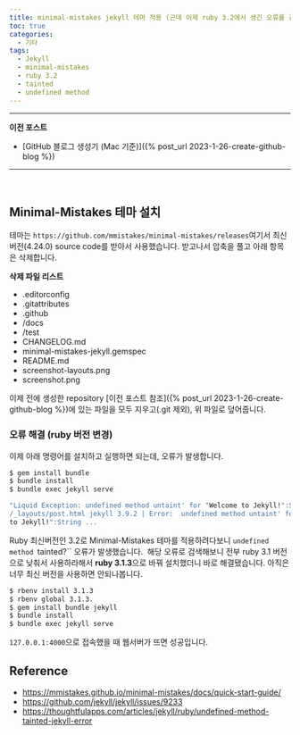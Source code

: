 ```yaml
---
title: minimal-mistakes jekyll 테마 적용 (근데 이제 ruby 3.2에서 생긴 오류를 곁들인)
toc: true
categories:
  - 기타
tags:
  - Jekyll
  - minimal-mistakes
  - ruby 3.2
  - tainted
  - undefined method
---
```


---

**이전 포스트**
- [GitHub 블로그 생성기 (Mac 기준)]({% post_url 2023-1-26-create-github-blog %})

---

<br>

## Minimal-Mistakes 테마 설치
테마는 `https://github.com/mmistakes/minimal-mistakes/releases`여기서 최신 버전(4.24.0) source code를 받아서 사용했습니다. 받고나서 압축을 풀고 아래 항목은 삭제합니다.

**삭제 파일 리스트**
- .editorconfig
- .gitattributes
- .github
- /docs
- /test
- CHANGELOG.md
- minimal-mistakes-jekyll.gemspec
- README.md
- screenshot-layouts.png
- screenshot.png

이제 전에 생성한 repository [이전 포스트 참조]({% post_url 2023-1-26-create-github-blog %})에 있는 파일을 모두 지우고(.git 제외), 위 파일로 덮어줍니다.

### 오류 해결 (ruby 버전 변경)
이제 아래 명령어를 설치하고 실행하면 되는데, 오류가 발생합니다.
```bash
$ gem install bundle
$ bundle install
$ bundle exec jekyll serve
```

```bash
"Liquid Exception: undefined method untaint' for "Welcome to Jekyll!":String in 
/_layouts/post.html jekyll 3.9.2 | Error:  undefined method untaint' for "Welcome 
to Jekyll!":String ...
```

Ruby 최신버전인 3.2로 Minimal-Mistakes 테마를 적용하려다보니 `undefined method `tainted?`` 오류가 발생했습니다. 
해당 오류로 검색해보니 전부 ruby 3.1 버전으로 낮춰서 사용하라해서 **ruby 3.1.3**으로 바꿔 설치했더니 바로 해결됐습니다. 아직은 너무 최신 버전을 사용하면 안되나봅니다.
```bash
$ rbenv install 3.1.3
$ rbenv global 3.1.3.
$ gem install bundle jekyll
$ bundle install
$ bundle exec jekyll serve
```

`127.0.0.1:4000`으로 접속했을 때 웹서버가 뜨면 성공입니다.

## **Reference**
* <https://mmistakes.github.io/minimal-mistakes/docs/quick-start-guide/>
* <https://github.com/jekyll/jekyll/issues/9233>
* <https://thoughtfulapps.com/articles/jekyll/ruby/undefined-method-tainted-jekyll-error>


 


 

